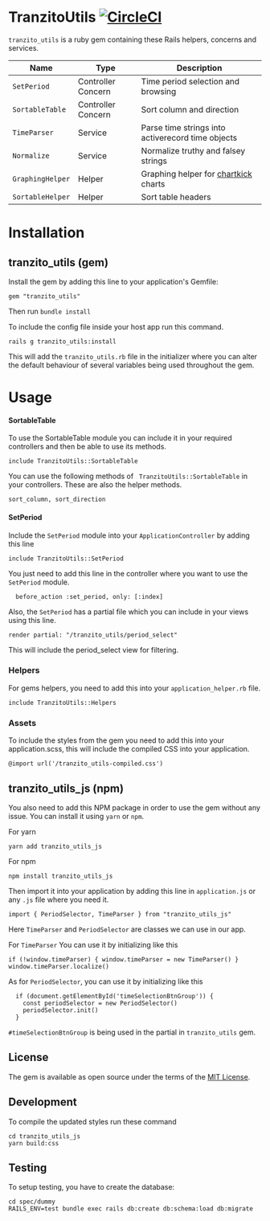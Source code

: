 # TranzitoUtils [![CircleCI](https://dl.circleci.com/status-badge/img/gh/Tranzito/tranzito_utils/tree/main.svg?style=svg)](https://dl.circleci.com/status-badge/redirect/gh/Tranzito/tranzito_utils/tree/main)

`tranzito_utils` is a ruby gem containing these Rails helpers, concerns and services.

| Name | Type | Description |
| ---- | ---- | ----------- |
| `SetPeriod` | Controller Concern | Time period selection and browsing |
| `SortableTable` | Controller Concern | Sort column and direction  |
| `TimeParser` | Service | Parse time strings into activerecord time objects |
| `Normalize` | Service | Normalize truthy and falsey strings |
| `GraphingHelper` | Helper | Graphing helper for [chartkick](https://chartkick.com/) charts |
| `SortableHelper` | Helper | Sort table headers |

# Installation

## tranzito_utils (gem)
Install the gem by adding this line to your application's Gemfile:

```
gem "tranzito_utils"
```

Then run `bundle install`

To include the config file inside your host app run this command.

```
rails g tranzito_utils:install
```

This will add the `tranzito_utils.rb` file in the initializer where you can alter the default behaviour of several variables being used throughout the gem.


# Usage

#### SortableTable

To use the SortableTable module you can include it in your required controllers and then be able to use its methods.

```
include TranzitoUtils::SortableTable
```

You can use the following methods of ` TranzitoUtils::SortableTable` in your controllers. These are also the helper methods.

```
sort_column, sort_direction
```

#### SetPeriod

Include the `SetPeriod` module into your `ApplicationController` by adding this line

```
include TranzitoUtils::SetPeriod
```

You just need to add this line in the controller where you want to use the `SetPeriod` module.

```
  before_action :set_period, only: [:index]
```

Also, the `SetPeriod` has a partial file which you can include in your views using this line.

```
render partial: "/tranzito_utils/period_select"
```

This will include the period_select view for filtering.

### Helpers

For gems helpers, you need to add this into your `application_helper.rb` file.

```
include TranzitoUtils::Helpers
```
### Assets

To include the styles from the gem you need to add this into your application.scss, this will include the compiled CSS into your application.

```
@import url('/tranzito_utils-compiled.css')
```
## tranzito_utils_js (npm)
You also need to add this NPM package in order to use the gem without any issue. You can install it using `yarn` or `npm`.

For yarn
```
yarn add tranzito_utils_js
```
For npm
```
npm install tranzito_utils_js
```

Then import it into your application by adding this line in `application.js` or any `.js` file where you need it.

```
import { PeriodSelector, TimeParser } from "tranzito_utils_js"
```
Here `TimeParser` and `PeriodSelector` are classes we can use in our app.

For `TimeParser` You can use it by initializing like this

```
if (!window.timeParser) { window.timeParser = new TimeParser() }
window.timeParser.localize()
```

As for `PeriodSelector`, you can use it by initializing like this
```
  if (document.getElementById('timeSelectionBtnGroup')) {
    const periodSelector = new PeriodSelector()
    periodSelector.init()
  }
```
`#timeSelectionBtnGroup` is being used in the partial in `tranzito_utils` gem.
## License
The gem is available as open source under the terms of the [MIT License](https://opensource.org/licenses/MIT).

## Development

To compile the updated styles run these command 
```
cd tranzito_utils_js
yarn build:css
```

## Testing

To setup testing, you have to create the database:

```shell
cd spec/dummy
RAILS_ENV=test bundle exec rails db:create db:schema:load db:migrate
```
